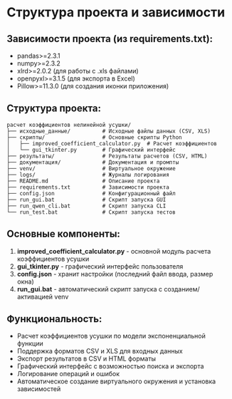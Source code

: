# Структура проекта и зависимости

## Зависимости проекта (из requirements.txt):
- pandas>=2.3.1
- numpy>=2.3.2
- xlrd>=2.0.2 (для работы с .xls файлами)
- openpyxl>=3.1.5 (для экспорта в Excel)
- Pillow>=11.3.0 (для создания иконки приложения)

## Структура проекта:
```
расчет коэффициентов нелинейной усушки/
├── исходные_данные/          # Исходные файлы данных (CSV, XLS)
├── скрипты/                  # Основные скрипты Python
│   ├── improved_coefficient_calculator.py  # Расчет коэффициентов
│   └── gui_tkinter.py        # Графический интерфейс
├── результаты/               # Результаты расчетов (CSV, HTML)
├── документация/             # Документация и промпты
├── venv/                     # Виртуальное окружение
├── logs/                     # Журналы логирования
├── README.md                 # Описание проекта
├── requirements.txt          # Зависимости проекта
├── config.json               # Конфигурационный файл
├── run_gui.bat               # Скрипт запуска GUI
├── run_qwen_cli.bat          # Скрипт запуска CLI
└── run_test.bat              # Скрипт запуска тестов
```

## Основные компоненты:
1. **improved_coefficient_calculator.py** - основной модуль расчета коэффициентов усушки
2. **gui_tkinter.py** - графический интерфейс пользователя
3. **config.json** - хранит настройки (последний файл ввода, размер окна)
4. **run_gui.bat** - автоматический скрипт запуска с созданием/активацией venv

## Функциональность:
- Расчет коэффициентов усушки по модели экспоненциальной функции
- Поддержка форматов CSV и XLS для входных данных
- Экспорт результатов в CSV и HTML форматы
- Графический интерфейс с возможностью поиска и экспорта
- Логирование операций и ошибок
- Автоматическое создание виртуального окружения и установка зависимостей